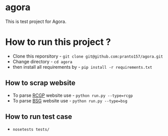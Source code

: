 # agora
This is test project for Agora.

# How to run this project ?
 - Clone this reporsitory - `git clone git@github.com:pranto157/agora.git`
 - Change directory - `cd agora`
 - then install all requirements by - `pip install -r requirements.txt`

## How to scrap website 
 - To parse [RCGP](http://www.rcgp.org.uk/learning/events-search-results.aspx) website use - `python run.py --type=rcgp`
 - To parse [BSG](http://www.bsg.org.uk/events/index.html) website use - `python run.py --type=bsg`

## How to run test case
  - `nosetests tests/`
